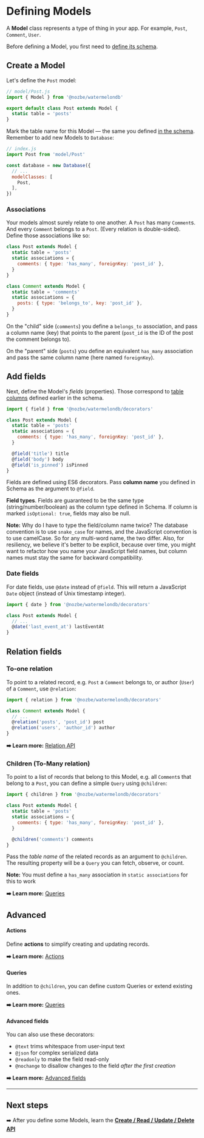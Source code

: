 # Defining Models

A **Model** class represents a type of thing in your app. For example, `Post`, `Comment`, `User`.

Before defining a Model, you first need to [define its schema](./Schema.md).

## Create a Model

Let's define the `Post` model:

```js
// model/Post.js
import { Model } from '@nozbe/watermelondb'

export default class Post extends Model {
  static table = 'posts'
}
```

Mark the table name for this Model — the same you defined [in the schema](./Schema.md). Remember to add new Models to `Database`:

```js
// index.js
import Post from 'model/Post'

const database = new Database({
  // ...
  modelClasses: [
    Post,
  ],
})
```

### Associations

Your models almost surely relate to one another. A `Post` has many `Comment`s. And every `Comment` belongs to a `Post`. (Every relation is double-sided). Define those associations like so:

```js
class Post extends Model {
  static table = 'posts'
  static associations = {
    comments: { type: 'has_many', foreignKey: 'post_id' },
  }
}

class Comment extends Model {
  static table = 'comments'
  static associations = {
    posts: { type: 'belongs_to', key: 'post_id' },
  }
}
```

On the "child" side (`comments`) you define a `belongs_to` association, and pass a column name (key) that points to the parent (`post_id` is the ID of the post the comment belongs to).

On the "parent" side (`posts`) you define an equivalent `has_many` association and pass the same column name (here named `foreignKey`).

## Add fields

Next, define the Model's _fields_ (properties). Those correspond to [table columns](./Schema.md) defined earlier in the schema.

```js
import { field } from '@nozbe/watermelondb/decorators'

class Post extends Model {
  static table = 'posts'
  static associations = {
    comments: { type: 'has_many', foreignKey: 'post_id' },
  }

  @field('title') title
  @field('body') body
  @field('is_pinned') isPinned
}
```

Fields are defined using ES6 decorators. Pass **column name** you defined in Schema as the argument to `@field`.

**Field types**. Fields are guaranteed to be the same type (string/number/boolean) as the column type defined in Schema. If column is marked `isOptional: true`, fields may also be null.

**Note:** Why do I have to type the field/column name twice? The database convention is to use `snake_case` for names, and the JavaScript convention is to use camelCase. So for any multi-word name, the two differ. Also, for resiliency, we believe it's better to be explicit, because over time, you might want to refactor how you name your JavaScript field names, but column names must stay the same for backward compatibility.

### Date fields

For date fields, use `@date` instead of `@field`. This will return a JavaScript `Date` object (instead of Unix timestamp integer).

```js
import { date } from '@nozbe/watermelondb/decorators'

class Post extends Model {
  // ...
  @date('last_event_at') lastEventAt
}
```

## Relation fields

### To-one relation

To point to a related record, e.g. `Post` a `Comment` belongs to, or author (`User`) of a `Comment`, use `@relation`:

```js
import { relation } from '@nozbe/watermelondb/decorators'

class Comment extends Model {
  // ...
  @relation('posts', 'post_id') post
  @relation('users', 'author_id') author
}
```

**➡️ Learn more:** [Relation API](./Relation.md)

### Children (To-Many relation)

To point to a list of records that belong to this Model, e.g. all `Comment`s that belong to a `Post`, you can define a simple `Query` using `@children`:

```js
import { children } from '@nozbe/watermelondb/decorators'

class Post extends Model {
  static table = 'posts'
  static associations = {
    comments: { type: 'has_many', foreignKey: 'post_id' },
  }

  @children('comments') comments
}
```

Pass the _table name_ of the related records as an argument to `@children`. The resulting property will be a `Query` you can fetch, observe, or count.

**Note:** You must define a `has_many` association in `static associations` for this to work

**➡️ Learn more:** [Queries](./Query.md)

## Advanced

#### Actions

Define **actions** to simplify creating and updating records.

**➡️ Learn more:** [Actions](./Actions.md)

#### Queries

In addition to `@children`, you can define custom Queries or extend existing ones.

**➡️ Learn more:** [Queries](./Query.md)

#### Advanced fields

You can also use these decorators:

- `@text` trims whitespace from user-input text
- `@json` for complex serialized data
- `@readonly` to make the field read-only
- `@nochange` to disallow changes to the field _after the first creation_

**➡️ Learn more:** [Advanced fields](./Advanced/AdvancedFields.md)

* * *

## Next steps

➡️ After you define some Models, learn the [**Create / Read / Update / Delete API**](./CRUD.md)
